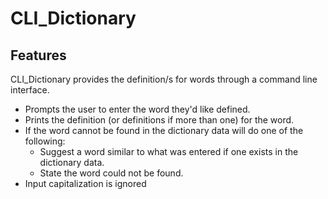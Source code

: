 # CLI_Dictionary
## Features
CLI_Dictionary provides the definition/s for words through a command line interface.
- Prompts the user to enter the word they'd like defined.
- Prints the definition (or definitions if more than one) for the word.
- If the word cannot be found in the dictionary data will do one of the following:
  - Suggest a word similar to what was entered if one exists in the dictionary data.
  - State the word could not be found.
- Input capitalization is ignored
